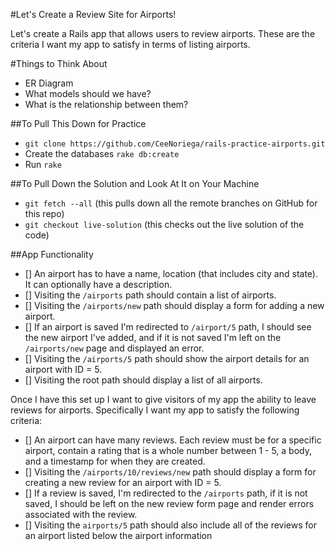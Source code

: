 #Let's Create a Review Site for Airports!

Let's create a Rails app that allows users to review airports. These are the criteria I want my app to satisfy in terms of listing airports.

#Things to Think About
- ER Diagram
- What models should we have?
- What is the relationship between them?

##To Pull This Down for Practice
- ` git clone https://github.com/CeeNoriega/rails-practice-airports.git `
- Create the databases `rake db:create`
- Run `rake`

##To Pull Down the Solution and Look At It on Your Machine
- `git fetch --all` (this pulls down all the remote branches on GitHub for this repo)
- `git checkout live-solution` (this checks out the live solution of the code)


##App Functionality
- [] An airport has to have a name, location (that includes city and state). It can optionally have a description.
- [] Visiting the `/airports` path should contain a list of airports.
- [] Visiting the `/airports/new` path should display a form for adding a new airport.
- [] If an airport is saved I'm redirected to `/airport/5` path, I should see the new airport I've added, and if it is not saved I'm left on the `/airports/new` page and displayed an error.
- [] Visiting the `/airports/5` path should show the airport details for an airport with ID = 5.
- [] Visiting the root path should display a list of all airports.

Once I have this set up I want to give visitors of my app the ability to leave reviews for airports. Specifically I want my app to satisfy the following criteria:

- [] An airport can have many reviews. Each review must be for a specific airport, contain a rating that is a whole number between 1 - 5, a body, and a timestamp for when they are created.  
- [] Visiting the `/airports/10/reviews/new` path should display a form for creating a new review for an airport with ID =  5.
- [] If a review is saved, I'm redirected to the `/airports` path, if it is not saved, I should be left on the new review form page and render errors associated with the review.  
- [] Visiting the `airports/5` path should also include all of the reviews for an airport listed below the airport information
